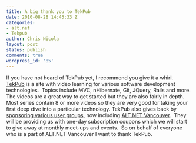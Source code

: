 ```yaml
---
title: A big thank you to TekPub
date: 2010-08-28 14:43:33 Z
categories:
- alt.net
- Tekpub
author: Chris Nicola
layout: post
status: publish
comments: true
wordpress_id: '85'
---
```


If you have not heard of TekPub yet, I recommend you give it a whirl.  [TekPub][1] is a site with video learning for various software development technologies.  Topics include MVC, nHibernate, Git, JQuery, Rails and more. The videos are a great way to get started but they are also fairly in depth.  Most series contain 8 or more videos so they are very good for taking your first deep dive into a particular technology. TekPub also gives back by [sponsoring various user groups][2], now including [ALT.NET Vancouver][3].  They will be providing us with one-day subscription coupons which we will start to give away at monthly meet-ups and events.  So on behalf of everyone who is a part of ALT.NET Vancouver I want to thank TekPub.

   [1]: http://www.tekpub.com/
   [2]: http://tekpub.com/
   [3]: http://altnetvan.grou.ps

